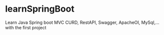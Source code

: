 # learnSpringBoot
Learn Java Spring boot MVC CURD, RestAPI, Swagger, ApacheOI, MySql,... with the first project
